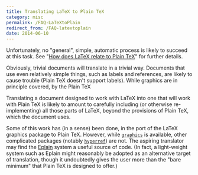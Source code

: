 ```yaml
---
title: Translating LaTeX to Plain TeX
category: misc
permalink: /FAQ-LaTeXtoPlain
redirect_from: /FAQ-latextoplain
date: 2014-06-10
---
```


Unfortunately, no "general", simple, automatic process is likely to
succeed at this task.  See 
"[How does LaTeX relate to Plain TeX](FAQ-LaTeXandPlain)"
for further details.

Obviously, trivial documents will translate in a trivial way.
Documents that use even relatively simple things, such as labels and
references, are likely to cause trouble (Plain TeX doesn't support
labels).  While graphics are in principle covered, by the Plain TeX

Translating a document designed to work with LaTeX into one
that will work with Plain TeX is likely to amount to carefully
including (or otherwise re-implementing) all those parts of LaTeX,
beyond the provisions of Plain TeX, which the document uses.

Some of this work has (in a sense) been done, in the port of the
LaTeX graphics package to Plain TeX.  However, while
[`graphics`](https://ctan.org/pkg/graphics) is available, other complicated packages (notably
[`hyperref`](https://ctan.org/pkg/hyperref)) are not.  The aspiring translator may find the
[Eplain](FAQ-eplain) system a useful source of code.  (In fact,
a light-weight system such as Eplain might reasonably be adopted as
an alternative target of translation, though it undoubtedly gives the
user more than the "bare minimum" that Plain TeX is designed to
offer.)


